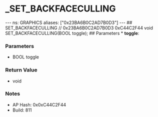 # _SET_BACKFACECULLING

--- ns: GRAPHICS aliases: ["0x23BA6B0C2AD7B0D3"] --- ## SET_BACKFACECULLING  // 0x23BA6B0C2AD7B0D3 0xC44C2F44 void SET_BACKFACECULLING(BOOL toggle);  ## Parameters * **toggle**:

### Parameters
* BOOL toggle

### Return Value
* void

### Notes
* AP Hash: 0x0xC44C2F44
* Build: 811

